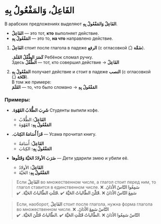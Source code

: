 ﻿# الفَاعِلُ، وَالمَفْعُولُ بِهِ

В арабских предложениях выделяют **الفَاعِلُ وَالمَفْعُولُ بِهِ**.
- **الفَاعِلُ** — это тот, **кто** выполняет действие.  
- **المَفْعُولُ بِهِ** — это то, **на что** направлено действие.

1.  **الفَاعِلُ** стоит после глагола в падеже **الرفع** (с огласовкой  **ضَمَّة** (ـُ)).  

    **.كَسَرَ الطِّفْلُ القَلَمَ**
    Ребёнок сломал ручку.  
    Здесь **الطِّفْلُ** — тот, кто совершил действие → **الفَاعِلُ**
    
2.  **المَفْعُولُ بِهِ** получает действие и стоит в падеже **النصب** (с огласовкой **فَتْحَة** (ـَ)).  
    В том же примере:  
    **القَلَمَ** — то, что было сломано → **المَفْعُولُ بِهِ**
    

### Примеры:

-   **.شَرِبَ الطُّلابُ القَهْوَةَ**
Студенты выпили кофе.
    -   **الفَاعِلُ:** الطُّلابُ
    -  **المَفْعُولُ بِهِ:** القَهْوَةَ
        
-   **.قَرَأَ أُسَامَةُ الكِتابَ** — Усама прочитал книгу.
     -   **الفَاعِلُ:** أُسَامَةُ
    -  **المَفْعُولُ بِهِ:** الكِتابَ
        
-   **ضَرَبَ الأولادُ الحَيَّةَ وَقَتَلُوها** — Дети ударили змею и убили её.
	  -   **الفَاعِلُ:** الأولادُ
    -  **المَفْعُولُ بِهِ:** الحَيَّةَ



> Если **الفَاعِلُ** во множественном числе, а глагол стоит перед ним, то глагол ставится в единственном числе. 
> ❌ **.سَمِعُوا النّاسُ الأذانَ**  
> ✔️ **.سَمِعَ النّاسُ الأذانَ**
>  ❌ **.قَتَلْنَ الطّالباتُ الحَيَّةَ** 
>   ✔️ **.قَتَلَتِ الطّالباتُ الحَيَّةَ** 

> Если, наоборот, **الفَاعِلُ** стоит после глагола, нужна форма глагола во множественном числе.
> ❌ **.النّاسُ سَمِعَ الأذانَ**  
> ✔️ **.النّاسُ سَمِعُوا  الأذانَ** 
>❌ **.الطّالباتُ قَتَلَتِ الحَيَّةَ** 
> ✔️ **.الطّالباتُ قَتَلْنَ الحَيَّةَ**

        

